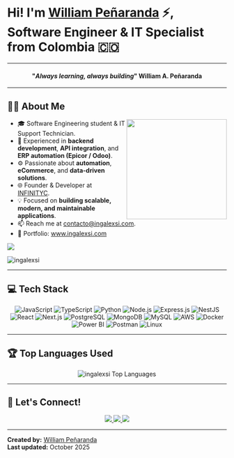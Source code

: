 # Hi! I'm <a href="https://www.ingalexsi.com" target="_blank">William Peñaranda</a> ⚡, Software Engineer & IT Specialist from Colombia 🇨🇴

<hr>
<span align="center">
  <span>
    <h4 align="center">"<em>Always learning, always building</em>"
      <span align="center">William A. Peñaranda</span>
    </h4>
  </span>
</span>
<hr>

## 👨‍💻 About Me

<picture> 
  <img align="right" src="https://github.com/7oSkaaa/7oSkaaa/blob/main/Images/Right_Side.gif?raw=true" width="230px">
</picture>

- 🎓 Software Engineering student & IT Support Technician.  
- 🧠 Experienced in **backend development**, **API integration**, and **ERP automation (Epicor / Odoo)**.  
- ⚙️ Passionate about **automation**, **eCommerce**, and **data-driven solutions**.  
- 🌐 Founder & Developer at [INFINITYC](https://infinityc.com.co).  
- 💡 Focused on **building scalable, modern, and maintainable applications**.  
- 📫 Reach me at [contacto@ingalexsi.com](mailto:contacto@ingalexsi.com).  
- 💼 Portfolio: <a href="https://www.ingalexsi.com" target="_blank">www.ingalexsi.com</a>  

<a href="mailto:contacto@ingalexsi.com" target="blank">
  <img align="center" src="https://img.shields.io/badge/william@ingalexsi.com-D14836?style=for-the-badge&logo=gmail&logoColor=white" />
</a>

<p>
  <img src="https://komarev.com/ghpvc/?username=ingalexsi&label=Profile%20Views&color=blueviolet&style=for-the-badge&logo=github" alt="ingalexsi" />
</p>

---

## 💻 Tech Stack

<div align="center">

![JavaScript](https://img.shields.io/badge/javascript-%23323330.svg?style=for-the-badge&logo=javascript&logoColor=%23F7DF1E)
![TypeScript](https://img.shields.io/badge/typescript-%23007ACC.svg?style=for-the-badge&logo=typescript&logoColor=white)
![Python](https://img.shields.io/badge/python-%233776AB.svg?style=for-the-badge&logo=python&logoColor=white)
![Node.js](https://img.shields.io/badge/node.js-%2343853D.svg?style=for-the-badge&logo=node.js&logoColor=white)
![Express.js](https://img.shields.io/badge/express.js-%23404d59.svg?style=for-the-badge&logo=express&logoColor=%2361DAFB)
![NestJS](https://img.shields.io/badge/nestjs-%23E0234E.svg?style=for-the-badge&logo=nestjs&logoColor=white)
![React](https://img.shields.io/badge/react-%2320232a.svg?style=for-the-badge&logo=react&logoColor=%2361DAFB)
![Next.js](https://img.shields.io/badge/next.js-%23000000.svg?style=for-the-badge&logo=nextdotjs&logoColor=white)
![PostgreSQL](https://img.shields.io/badge/postgresql-%23336791.svg?style=for-the-badge&logo=postgresql&logoColor=white)
![MongoDB](https://img.shields.io/badge/mongodb-%2347A248.svg?style=for-the-badge&logo=mongodb&logoColor=white)
![MySQL](https://img.shields.io/badge/mysql-%234479A1.svg?style=for-the-badge&logo=mysql&logoColor=white)
![AWS](https://img.shields.io/badge/aws-%23232F3E.svg?style=for-the-badge&logo=amazon-aws&logoColor=white)
![Docker](https://img.shields.io/badge/docker-%230db7ed.svg?style=for-the-badge&logo=docker&logoColor=white)
![Power BI](https://img.shields.io/badge/Power%20BI-F2C811?style=for-the-badge&logo=powerbi&logoColor=black)
![Postman](https://img.shields.io/badge/postman-%23FF6C37.svg?style=for-the-badge&logo=postman&logoColor=white)
![Linux](https://img.shields.io/badge/linux-%23FCC624.svg?style=for-the-badge&logo=linux&logoColor=black)

</div>

---
## 🏆 Top Languages Used
<div align="center">
  <img src="https://github-readme-stats.vercel.app/api/top-langs/?username=ing-alexsipenaranda&layout=compact&theme=dark&bg_color=0A0A0A" alt="ingalexsi Top Languages"/>
</div>

---

## 🤝 Let's Connect!

<p align="center">
  <a href="https://www.linkedin.com/in/william-alexsi-pe%C3%B1aranda-castro-375050274/">
    <img src="https://img.shields.io/badge/LinkedIn-0A66C2?style=for-the-badge&logo=linkedin&logoColor=white"/>
  </a>
  <a href="https://www.ingalexsi.com">
    <img src="https://img.shields.io/badge/Portfolio-000000?style=for-the-badge&logo=vercel&logoColor=white"/>
  </a>
  <a href="mailto:contacto@ingalexsi.com">
    <img src="https://img.shields.io/badge/Email-EA4335?style=for-the-badge&logo=gmail&logoColor=white"/>
  </a>
</p>

------

**Created by:** [William Peñaranda](https://github.com/ingalexsi)  
**Last updated:** October 2025